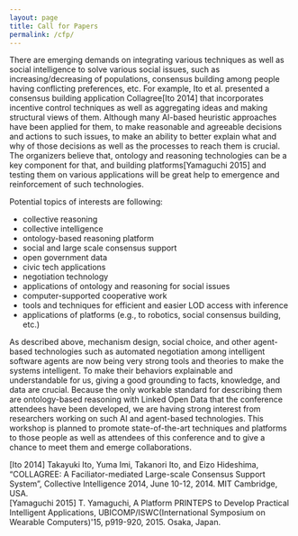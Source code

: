```yaml
---
layout: page
title: Call for Papers
permalink: /cfp/
---
```

There are emerging demands on integrating various techniques as well as social intelligence to solve various social issues, such as increasing/decreasing of populations, consensus building among people having conflicting preferences, etc. For example, Ito et al. presented a consensus building application Collagree[Ito 2014] that incorporates incentive control techniques as well as aggregating ideas and making structural views of them. Although many AI-based heuristic approaches have been applied for them, to make reasonable and agreeable decisions and actions to such issues, to make an ability to better explain what and why of those decisions as well as the processes to reach them is crucial. The organizers believe that, ontology and reasoning technologies can be a key component for that, and building platforms[Yamaguchi 2015] and testing them on various applications will be great help to emergence and reinforcement of such technologies. 

Potential topics of interests are following: 

* collective reasoning 
* collective intelligence 
* ontology-based reasoning platform 
* social and large scale consensus support 
* open government data 
* civic tech applications 
* negotiation technology 
* applications of ontology and reasoning for social issues 
* computer-supported cooperative work 
* tools and techniques for efficient and easier LOD access with inference 
* applications of platforms (e.g., to robotics, social consensus building, etc.) 

As described above, mechanism design, social choice, and other agent-based technologies such as automated negotiation among intelligent software agents are now being very strong tools and theories to make the systems intelligent. To make their behaviors explainable and understandable for us, giving a good grounding to facts, knowledge, and data are crucial. Because the only workable standard for describing them are ontology-based reasoning with Linked Open Data that the conference attendees have been developed, we are having strong interest from researchers working on such AI and agent-based technologies. This workshop is planned to promote state-of-the-art techniques and platforms to those people as well as attendees of this conference and to give a chance to meet them and emerge collaborations. 

[Ito 2014] Takayuki Ito, Yuma Imi, Takanori Ito, and Eizo Hideshima, “COLLAGREE: A Faciliator-mediated Large-scale Consensus Support System”, Collective Intelligence 2014, June 10-12, 2014. MIT Cambridge, USA.  <br/>
[Yamaguchi 2015] T. Yamaguchi, A Platform PRINTEPS to Develop Practical Intelligent Applications, UBICOMP/ISWC(International Symposium on Wearable Computers)'15, p919-920, 2015. Osaka, Japan. 

